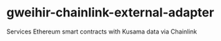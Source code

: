 # gweihir-chainlink-external-adapter
Services Ethereum smart contracts with Kusama data via Chainlink
